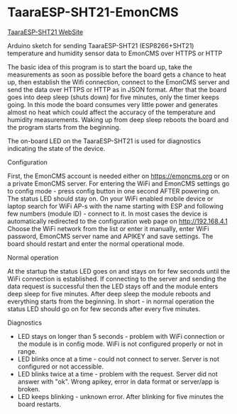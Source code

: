 # TaaraESP-SHT21-EmonCMS

[TaaraESP-SHT21 WebSite](https://taaralabs.eu/es1)

Arduino sketch for sending TaaraESP-SHT21 (ESP8266+SHT21) temperature and humidity sensor data to EmonCMS over HTTPS or HTTP

The basic idea of this program is to start the board up, take the measurements as soon as possible before the board gets a chance to heat up, then establish the Wifi connection, connect to the EmonCMS server and send the data over HTTPS or HTTP as in JSON format. After that the board goes into deep sleep (shuts down) for five minutes,  only the timer keeps going. In this mode the board consumes very little power and generates almost no heat which could affect the accuracy of the temperature and humidity measurements. Waking up from deep sleep reboots the board and the program starts from the beginning.

The on-board LED on the TaaraESP-SHT21 is used for diagnostics indicating the state of the device.

Configuration

First, the EmonCMS account is needed either on https://emoncms.org or on a private EmonCMS server.
For entering the WiFi and EmonCMS settings go to config mode - press config button in one second AFTER powering on.
The status LED should stay on.
On your WiFi enabled mobile device or laptop search for WiFi AP-s with the name starting with ESP and following few numbers (module ID) - connect to it.
In most cases the device is automatically redirected to the configuration web page on http://192.168.4.1
Choose the WiFi network from the list or enter it manually, enter WiFi password, EmonCMS server name and APIKEY and save settings.
The board should restart and enter the normal operational mode.

Normal operation

At the startup the status LED goes on and stays on for few seconds until the WiFi connection is established.
If connecting to the server and sending the data request is successful then the LED stays off and the module enters deep sleep for five minutes.
After deep sleep the module reboots and everything starts from the beginning.
In short - in normal operation the status LED should go on for few seconds after every five minutes.

Diagnostics

* LED stays on longer than 5 seconds - problem with WiFi connection or the module is in config mode. WiFi is not configured properly or not in range.
* LED blinks once at a time - could not connect to server. Server is not configured or not accessible.
* LED blinks twice at a time - problem with the request. Server did not answer with "ok". Wrong apikey, error in data format or server/app is broken.
* LED keeps blinking - unknown error.
After blinking for five minutes the board restarts.
